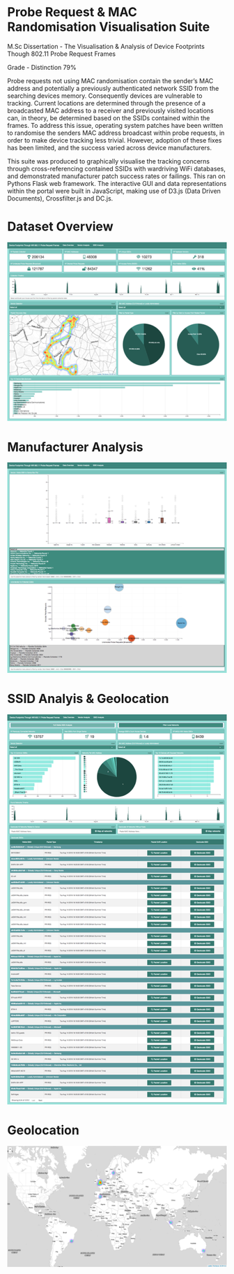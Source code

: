 # Probe Request & MAC Randomisation Visualisation Suite

M.Sc Dissertation - The Visualisation & Analysis of Device Footprints Though 802.11 Probe Request Frames 

Grade - Distinction 79%

Probe requests not using MAC randomisation contain the sender’s MAC address and potentially a previously authenticated network SSID from the searching devices memory. Consequently devices are vulnerable to tracking. Current locations are determined through the presence of a broadcasted MAC address to a receiver and previously visited locations can, in theory, be determined based on the SSIDs contained within the frames. To address this issue, operating system patches have been written to randomise the senders MAC address broadcast within probe requests, in order to make device tracking less trivial. However, adoption of these fixes has been limited, and the success varied across device manufacturers. 

This suite was produced to graphically visualise the tracking concerns through cross-referencing contained SSIDs with wardriving WiFi databases, and demonstrated manufacturer patch success rates or failings. This ran on Pythons Flask web framework. The interactive GUI and data representations within the portal were built in JavaScript, making use of D3.js (Data Driven Documents), Crossfilter.js and DC.js. 

# Dataset Overview
![Overview Stats](/img/Home.png)
# Manufacturer Analysis
![Vendor Overview](/img/Vendor.png)
# SSID Analyis & Geolocation
![SSID Analysis](/img/SSID.png)
# Geolocation
![Geolocation](/img/Geo.png)
